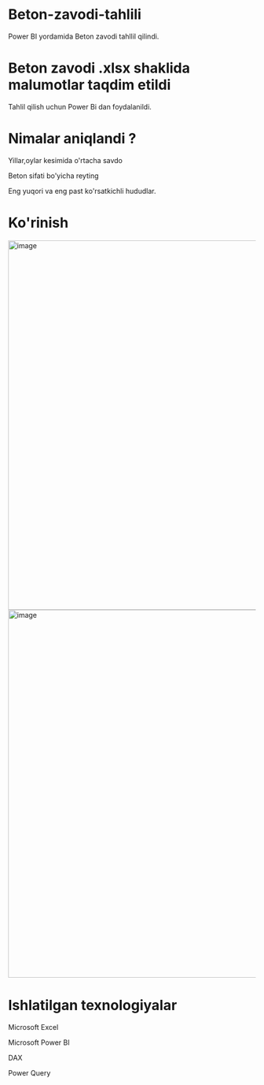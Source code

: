 # Beton-zavodi-tahlili
Power BI yordamida Beton zavodi tahllil qilindi.

# Beton zavodi .xlsx shaklida malumotlar taqdim etildi
Tahlil qilish uchun Power Bi dan foydalanildi.

# Nimalar aniqlandi ?
Yillar,oylar kesimida o'rtacha savdo

Beton sifati bo'yicha reyting

Eng yuqori va eng past ko'rsatkichli hududlar.

# Ko'rinish
<img width="1346" height="750" alt="image" src="https://github.com/user-attachments/assets/b6ae534b-6d8e-415c-942a-6441f872ccdd" />
<img width="1326" height="747" alt="image" src="https://github.com/user-attachments/assets/90f3e730-4c16-4130-bbe9-25c89e233cec" />

# Ishlatilgan texnologiyalar
Microsoft Excel

Microsoft Power BI

DAX

Power Query



